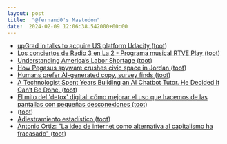 ```yaml
---
layout: post
title:  "@fernand0's Mastodon"
date:  2024-02-09 12:06:38.542000+00:00
---
```

*  [upGrad in talks to acquire US platform Udacity ](https://thepienews.com/news/upgrad-udacity) ([toot](https://mastodon.social/@fernand0/111901435398582008))
*  [Los conciertos de Radio 3 en La 2 - Programa musical RTVE Play ](https://www.rtve.es/play/videos/los-conciertos-de-radio-3-en-la-2/jimenez-jota/15952605) ([toot](https://mastodon.social/@fernand0/111901371797492316))
*  [Understanding America’s Labor Shortage ](https://www.uschamber.com/workforce/understanding-americas-labor-shortag) ([toot](https://mastodon.social/@fernand0/111901349471321530))
*  [How Pegasus spyware crushes civic space in Jordan ](https://www.accessnow.org/publication/between-a-hack-and-a-hard-place-how-pegasus-spyware-crushes-civic-space-in-jordan) ([toot](https://mastodon.social/@fernand0/111901136913096651))
*  [Humans prefer AI-generated copy, survey finds ](https://searchengineland.com/human-vs-ai-generated-content-survey-43706) ([toot](https://mastodon.social/@fernand0/111901047702969013))
*  [A Technologist Spent Years Building an AI Chatbot Tutor. He Decided It Can’t Be Done. ](https://www.edsurge.com/news/2024-01-22-a-technologist-spent-years-building-an-ai-chatbot-tutor-he-decided-it-can-t-be-don) ([toot](https://mastodon.social/@fernand0/111900894035612608))
*  [El mito del 'detox' digital: cómo mejorar el uso que hacemos de las pantallas con pequeñas desconexiones ](https://www.eldiario.es/era/ayuno-intermitente-digital-desconexion_1_10860159.htm) ([toot](https://mastodon.social/@fernand0/111900785105639382))
*  [ ](https://mastodon.social/users/fernand0/statuses/111900101680470924/activity) ([toot](https://mastodon.social/users/fernand0/statuses/111900101680470924/activity))
*  [Adiestramiento estadístico ](https://vonneumannmachine.wordpress.com/2024/01/27/adiestramiento-estadistico) ([toot](https://mastodon.social/@fernand0/111899253378659335))
*  [Antonio Ortiz: "La idea de internet como alternativa al capitalismo ha fracasado" ](https://www.elperiodico.com/es/tecnologia/20231005/antonio-ortiz-idea-internet-alternativa-9258004) ([toot](https://mastodon.social/@fernand0/111899201006242939))
